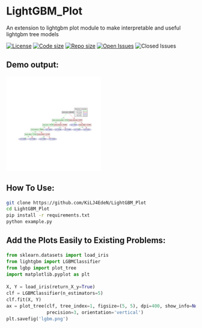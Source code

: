 # LightGBM_Plot
An extension to lightgbm plot module to make interpretable and useful lightgbm tree models

[![License](https://img.shields.io/github/license/KiLJ4EdeN/LightGBM_Plot)](https://img.shields.io/github/license/KiLJ4EdeN/LightGBM_Plot) [![Code size](https://img.shields.io/github/languages/code-size/KiLJ4EdeN/LightGBM_Plot)](https://img.shields.io/github/languages/code-size/KiLJ4EdeN/LightGBM_Plot) [![Repo size](https://img.shields.io/github/repo-size/KiLJ4EdeN/LightGBM_Plot)](https://img.shields.io/github/repo-size/KiLJ4EdeN/LightGBM_Plot) [![Open Issues](https://img.shields.io/github/issues/KiLJ4EdeN/LightGBM_Plot)](https://img.shields.io/github/issues/KiLJ4EdeN/LightGBM_Plot)
![Closed Issues](https://img.shields.io/github/issues-closed/KiLJ4EdeN/LightGBM_Plot)


## Demo output:
<img src="https://github.com/KiLJ4EdeN/LightGBM_Plot/blob/main/output.png" width="50%" height="50%" />


## How To Use:
```bash
git clone https://github.com/KiLJ4EdeN/LightGBM_Plot
cd LightGBM_Plot
pip install -r requirements.txt
python example.py
```

## Add the Plots Easily to Existing Problems:
```python
from sklearn.datasets import load_iris
from lightgbm import LGBMClassifier
from lgbp import plot_tree
import matplotlib.pyplot as plt

X, Y = load_iris(return_X_y=True)
clf = LGBMClassifier(n_estimators=5)
clf.fit(X, Y)
ax = plot_tree(clf, tree_index=1, figsize=(5, 5), dpi=400, show_info=None,
               precision=3, orientation='vertical')
plt.savefig('lgbm.png')
```
